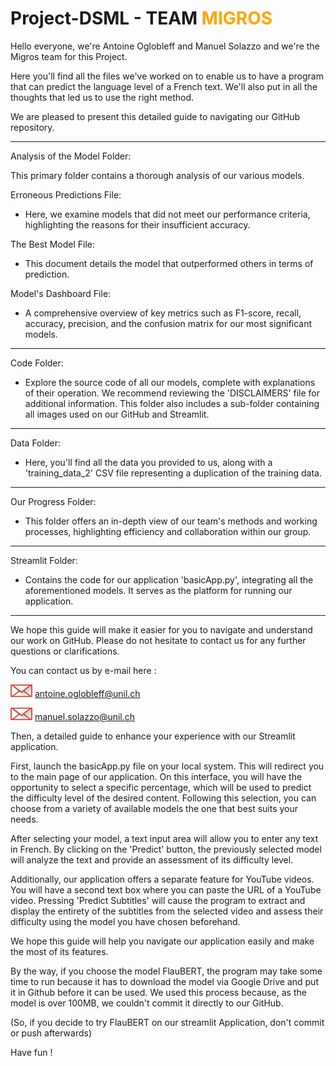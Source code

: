 <h1>Project-DSML - TEAM <span style="color: orange;">MIGROS</span></h1>



Hello everyone, we're Antoine Oglobleff and Manuel Solazzo and we're the Migros team for this Project.

Here you'll find all the files we've worked on to enable us to have a program that can predict the language level of a French text. We'll also put in all the thoughts that led us to use the right method.

 

We are pleased to present this detailed guide to navigating our GitHub repository.

-------

Analysis of the Model Folder: 

This primary folder contains a thorough analysis of our various models.

Erroneous Predictions File:

- Here, we examine models that did not meet our performance criteria, highlighting the reasons for their insufficient accuracy.


The Best Model File: 

- This document details the model that outperformed others in terms of prediction.

Model's Dashboard File:

- A comprehensive overview of key metrics such as F1-score, recall, accuracy, precision, and the confusion matrix for our most significant models.

---

Code Folder: 

- Explore the source code of all our models, complete with explanations of their operation. We recommend reviewing the 'DISCLAIMERS' file for additional information. This folder also includes a sub-folder containing all images used on our GitHub and Streamlit.

----

Data Folder: 

- Here, you'll find all the data you provided to us, along with a 'training_data_2' CSV file representing a duplication of the training data.

----

Our Progress Folder: 

- This folder offers an in-depth view of our team's methods and working processes, highlighting efficiency and collaboration within our group.

----

Streamlit Folder:


- Contains the code for our application 'basicApp.py', integrating all the aforementioned models. It serves as the platform for running our application.

----

We hope this guide will make it easier for you to navigate and understand our work on GitHub. Please do not hesitate to contact us for any further questions or clarifications.


You can contact us by e-mail here :

<img src="https://raw.githubusercontent.com/Oglo/Project-DSML/main/Code/images/logomail.png" alt="Email Logo" width="35" height="20">      antoine.oglobleff@unil.ch

<img src="https://raw.githubusercontent.com/Oglo/Project-DSML/main/Code/images/logomail.png" alt="Email Logo" width="35" height="20">      manuel.solazzo@unil.ch





Then, a detailed guide to enhance your experience with our Streamlit application.

First, launch the basicApp.py file on your local system. This will redirect you to the main page of our application. On this interface, you will have the opportunity to select a specific percentage, which will be used to predict the difficulty level of the desired content. Following this selection, you can choose from a variety of available models the one that best suits your needs.

After selecting your model, a text input area will allow you to enter any text in French. By clicking on the 'Predict' button, the previously selected model will analyze the text and provide an assessment of its difficulty level.

Additionally, our application offers a separate feature for YouTube videos. You will have a second text box where you can paste the URL of a YouTube video. Pressing 'Predict Subtitles' will cause the program to extract and display the entirety of the subtitles from the selected video and assess their difficulty using the model you have chosen beforehand.

We hope this guide will help you navigate our application easily and make the most of its features. 

By the way, if you choose the model FlauBERT, the program may take some time to run because it has to download the model via Google Drive and put it in Github before it can be used.
We used this process because, as the model is over 100MB, we couldn't commit it directly to our GitHub.

(So, if you decide to try FlauBERT on our streamlit Application, don't commit or push afterwards)

Have fun !
